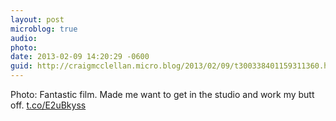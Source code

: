 ```yaml
---
layout: post
microblog: true
audio: 
photo: 
date: 2013-02-09 14:20:29 -0600
guid: http://craigmcclellan.micro.blog/2013/02/09/t300338401159311360.html
---
```

Photo: Fantastic film. Made me want to get in the studio and work my butt off. [t.co/E2uBkyss](http://t.co/E2uBkyss)
